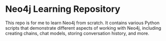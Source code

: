 # Neo4j Learning Repository

This repo is for me to learn Neo4j from scratch. It contains various Python scripts that demonstrate different aspects of working with Neo4j, including creating chains, chat models, storing conversation history, and more.